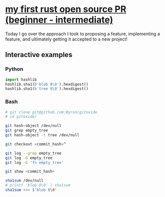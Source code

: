 # [my first rust open source PR (beginner - intermediate)](https://youtu.be/kIaOOYlbPWI)

Today I go over the approach I took to proposing a feature, implementing a feature, and ultimately getting it accepted to a new project!

## Interactive examples

### Python

```python
import hashlib
hashlib.sha1(b'blob 0\0').hexdigest()
hashlib.sha1(b'tree 0\0').hexdigest()
```

### Bash

```bash
# git clone git@github.com:Byron/gitoxide
# cd gitoxide/

git hash-object /dev/null
git grep empty_tree
git hash-object -t tree /dev/null

git checkout <commit_hash>^

git log --grep empty_tree
git log -G empty_tree
git log -G 'fn empty_tree'

git show <commit_hash>

sha1sum /dev/null
# printf 'blob 0\0' | sha1sum
sha1sum <<< $'blob 0\0'
```

